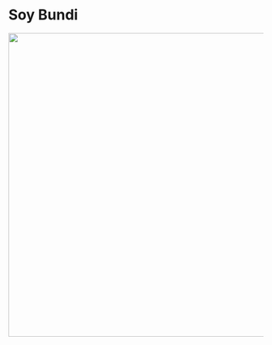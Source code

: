 


<html lang="en" dir="ltr">
  <head>
    <meta charset="utf-8">
    <title> ⊽ Norbert's Personal Site
  </title>
  </head>
  <body>
  <style>
    
    <style>
* {box-sizing: border-box;}

.img-magnifier-container {
  position:relative;
}

.img-magnifier-glass {
  position: absolute;
  border: 3px solid #000;
  border-radius: 50%;
  cursor: none;
  /*Set the size of the magnifier glass:*/
  width: 100px;
  height: 100px;
}
</style>
<script>
function magnify(imgID, zoom) {
  var img, glass, w, h, bw;
  img = document.getElementById(imgID);
  /*create magnifier glass:*/
  glass = document.createElement("DIV");
  glass.setAttribute("class", "img-magnifier-glass");
  /*insert magnifier glass:*/
  img.parentElement.insertBefore(glass, img);
  /*set background properties for the magnifier glass:*/
  glass.style.backgroundImage = "url('" + img.src + "')";
  glass.style.backgroundRepeat = "no-repeat";
  glass.style.backgroundSize = (img.width * zoom) + "px " + (img.height * zoom) + "px";
  bw = 3;
  w = glass.offsetWidth / 2;
  h = glass.offsetHeight / 2;
  /*execute a function when someone moves the magnifier glass over the image:*/
  glass.addEventListener("mousemove", moveMagnifier);
  img.addEventListener("mousemove", moveMagnifier);
  /*and also for touch screens:*/
  glass.addEventListener("touchmove", moveMagnifier);
  img.addEventListener("touchmove", moveMagnifier);
  function moveMagnifier(e) {
    var pos, x, y;
    /*prevent any other actions that may occur when moving over the image*/
    e.preventDefault();
    /*get the cursor's x and y positions:*/
    pos = getCursorPos(e);
    x = pos.x;
    y = pos.y;
    /*prevent the magnifier glass from being positioned outside the image:*/
    if (x > img.width - (w / zoom)) {x = img.width - (w / zoom);}
    if (x < w / zoom) {x = w / zoom;}
    if (y > img.height - (h / zoom)) {y = img.height - (h / zoom);}
    if (y < h / zoom) {y = h / zoom;}
    /*set the position of the magnifier glass:*/
    glass.style.left = (x - w) + "px";
    glass.style.top = (y - h) + "px";
    /*display what the magnifier glass "sees":*/
    glass.style.backgroundPosition = "-" + ((x * zoom) - w + bw) + "px -" + ((y * zoom) - h + bw) + "px";
  }
  function getCursorPos(e) {
    var a, x = 0, y = 0;
    e = e || window.event;
    /*get the x and y positions of the image:*/
    a = img.getBoundingClientRect();
    /*calculate the cursor's x and y coordinates, relative to the image:*/
    x = e.pageX - a.left;
    y = e.pageY - a.top;
    /*consider any page scrolling:*/
    x = x - window.pageXOffset;
    y = y - window.pageYOffset;
    return {x : x, y : y};
  }
}
</script>
<body>

<h1>Soy Bundi</h1>


<div class="img-magnifier-container">
  <img id="myimage" src="https://scontent-ams4-1.cdninstagram.com/v/t51.2885-15/e35/53521086_2235977566675244_2916928562214346892_n.jpg?_nc_ht=scontent-ams4-1.cdninstagram.com&_nc_cat=108&oh=d508cd75f27e81ab711c8c35bc988191&oe=5E869200" width="600" height="600">
</div>


<script>
/* Initiate Magnify Function
with the id of the image, and the strength of the magnifier glass:*/
magnify("myimage", 3);
</script>
